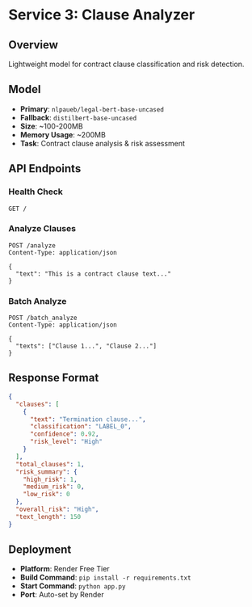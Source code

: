 # Service 3: Clause Analyzer

## Overview
Lightweight model for contract clause classification and risk detection.

## Model
- **Primary**: `nlpaueb/legal-bert-base-uncased`
- **Fallback**: `distilbert-base-uncased`
- **Size**: ~100-200MB
- **Memory Usage**: ~200MB
- **Task**: Contract clause analysis & risk assessment

## API Endpoints

### Health Check
```
GET /
```

### Analyze Clauses
```
POST /analyze
Content-Type: application/json

{
  "text": "This is a contract clause text..."
}
```

### Batch Analyze
```
POST /batch_analyze
Content-Type: application/json

{
  "texts": ["Clause 1...", "Clause 2..."]
}
```

## Response Format
```json
{
  "clauses": [
    {
      "text": "Termination clause...",
      "classification": "LABEL_0",
      "confidence": 0.92,
      "risk_level": "High"
    }
  ],
  "total_clauses": 1,
  "risk_summary": {
    "high_risk": 1,
    "medium_risk": 0,
    "low_risk": 0
  },
  "overall_risk": "High",
  "text_length": 150
}
```

## Deployment
- **Platform**: Render Free Tier
- **Build Command**: `pip install -r requirements.txt`
- **Start Command**: `python app.py`
- **Port**: Auto-set by Render
